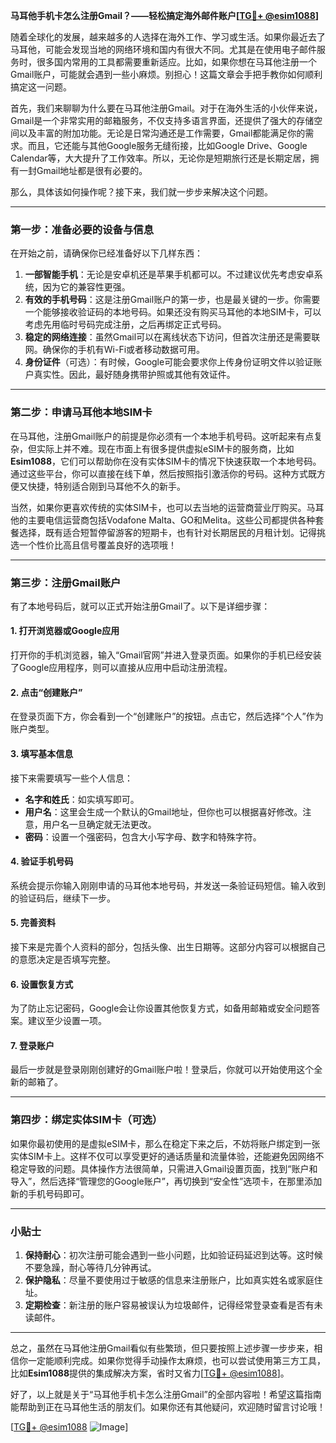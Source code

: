 **马耳他手机卡怎么注册Gmail？——轻松搞定海外邮件账户[[TG💪+ @esim1088](https://t.me/s/esim1088)]**

随着全球化的发展，越来越多的人选择在海外工作、学习或生活。如果你最近去了马耳他，可能会发现当地的网络环境和国内有很大不同。尤其是在使用电子邮件服务时，很多国内常用的工具都需要重新适应。比如，如果你想在马耳他注册一个Gmail账户，可能就会遇到一些小麻烦。别担心！这篇文章会手把手教你如何顺利搞定这一问题。

首先，我们来聊聊为什么要在马耳他注册Gmail。对于在海外生活的小伙伴来说，Gmail是一个非常实用的邮箱服务，不仅支持多语言界面，还提供了强大的存储空间以及丰富的附加功能。无论是日常沟通还是工作需要，Gmail都能满足你的需求。而且，它还能与其他Google服务无缝衔接，比如Google Drive、Google Calendar等，大大提升了工作效率。所以，无论你是短期旅行还是长期定居，拥有一封Gmail地址都是很有必要的。

那么，具体该如何操作呢？接下来，我们就一步步来解决这个问题。

---

### 第一步：准备必要的设备与信息

在开始之前，请确保你已经准备好以下几样东西：

1. **一部智能手机**：无论是安卓机还是苹果手机都可以。不过建议优先考虑安卓系统，因为它的兼容性更强。
2. **有效的手机号码**：这是注册Gmail账户的第一步，也是最关键的一步。你需要一个能够接收验证码的本地号码。如果还没有购买马耳他的本地SIM卡，可以考虑先用临时号码完成注册，之后再绑定正式号码。
3. **稳定的网络连接**：虽然Gmail可以在离线状态下访问，但首次注册还是需要联网。确保你的手机有Wi-Fi或者移动数据可用。
4. **身份证件**（可选）：有时候，Google可能会要求你上传身份证明文件以验证账户真实性。因此，最好随身携带护照或其他有效证件。

---

### 第二步：申请马耳他本地SIM卡

在马耳他，注册Gmail账户的前提是你必须有一个本地手机号码。这听起来有点复杂，但实际上并不难。现在市面上有很多提供虚拟eSIM卡的服务商，比如**Esim1088**，它们可以帮助你在没有实体SIM卡的情况下快速获取一个本地号码。通过这些平台，你可以直接在线下单，然后按照指引激活你的号码。这种方式既方便又快捷，特别适合刚到马耳他不久的新手。

当然，如果你更喜欢传统的实体SIM卡，也可以去当地的运营商营业厅购买。马耳他的主要电信运营商包括Vodafone Malta、GO和Melita。这些公司都提供各种套餐选择，既有适合短暂停留游客的短期卡，也有针对长期居民的月租计划。记得挑选一个性价比高且信号覆盖良好的选项哦！

---

### 第三步：注册Gmail账户

有了本地号码后，就可以正式开始注册Gmail了。以下是详细步骤：

#### 1. 打开浏览器或Google应用
打开你的手机浏览器，输入“Gmail官网”并进入登录页面。如果你的手机已经安装了Google应用程序，则可以直接从应用中启动注册流程。

#### 2. 点击“创建账户”
在登录页面下方，你会看到一个“创建账户”的按钮。点击它，然后选择“个人”作为账户类型。

#### 3. 填写基本信息
接下来需要填写一些个人信息：
- **名字和姓氏**：如实填写即可。
- **用户名**：这里会生成一个默认的Gmail地址，但你也可以根据喜好修改。注意，用户名一旦确定就无法更改。
- **密码**：设置一个强密码，包含大小写字母、数字和特殊字符。

#### 4. 验证手机号码
系统会提示你输入刚刚申请的马耳他本地号码，并发送一条验证码短信。输入收到的验证码后，继续下一步。

#### 5. 完善资料
接下来是完善个人资料的部分，包括头像、出生日期等。这部分内容可以根据自己的意愿决定是否填写完整。

#### 6. 设置恢复方式
为了防止忘记密码，Google会让你设置其他恢复方式，如备用邮箱或安全问题答案。建议至少设置一项。

#### 7. 登录账户
最后一步就是登录刚刚创建好的Gmail账户啦！登录后，你就可以开始使用这个全新的邮箱了。

---

### 第四步：绑定实体SIM卡（可选）

如果你最初使用的是虚拟eSIM卡，那么在稳定下来之后，不妨将账户绑定到一张实体SIM卡上。这样不仅可以享受更好的通话质量和流量体验，还能避免因网络不稳定导致的问题。具体操作方法很简单，只需进入Gmail设置页面，找到“账户和导入”，然后选择“管理您的Google账户”，再切换到“安全性”选项卡，在那里添加新的手机号码即可。

---

### 小贴士

1. **保持耐心**：初次注册可能会遇到一些小问题，比如验证码延迟到达等。这时候不要急躁，耐心等待几分钟再试。
2. **保护隐私**：尽量不要使用过于敏感的信息来注册账户，比如真实姓名或家庭住址。
3. **定期检查**：新注册的账户容易被误认为垃圾邮件，记得经常登录查看是否有未读邮件。

---

总之，虽然在马耳他注册Gmail看似有些繁琐，但只要按照上述步骤一步步来，相信你一定能顺利完成。如果你觉得手动操作太麻烦，也可以尝试使用第三方工具，比如**Esim1088**提供的集成解决方案，省时又省力[[TG💪+ @esim1088](https://t.me/s/esim1088)]。

好了，以上就是关于“马耳他手机卡怎么注册Gmail”的全部内容啦！希望这篇指南能帮助到正在马耳他生活的朋友们。如果你还有其他疑问，欢迎随时留言讨论哦！

[[TG💪+ @esim1088](https://t.me/s/esim1088) ![Image](https://i.postimg.cc/4NQfJmqS/Snipaste-2025-05-13-00-14-12.png)]